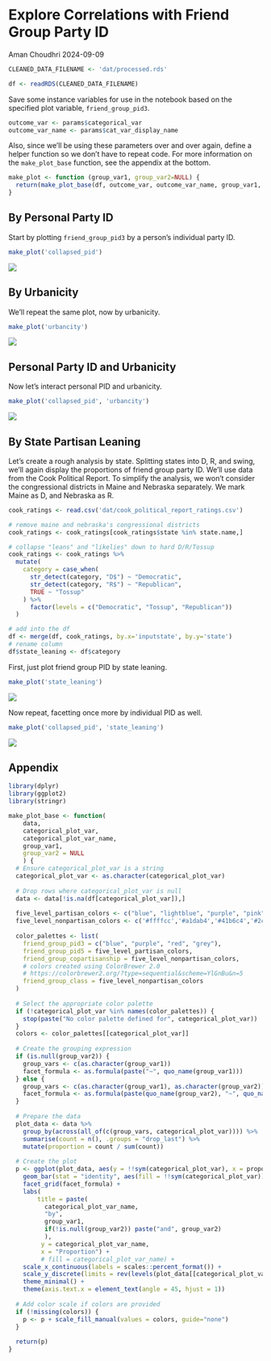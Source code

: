 Explore Correlations with Friend Group Party ID
================
Aman Choudhri
2024-09-09

``` r
CLEANED_DATA_FILENAME <- 'dat/processed.rds'

df <- readRDS(CLEANED_DATA_FILENAME)
```

Save some instance variables for use in the notebook based on the
specified plot variable, `friend_group_pid3`.

``` r
outcome_var <- params$categorical_var
outcome_var_name <- params$cat_var_display_name
```

Also, since we’ll be using these parameters over and over again, define
a helper function so we don’t have to repeat code. For more information
on the `make_plot_base` function, see the appendix at the bottom.

``` r
make_plot <- function (group_var1, group_var2=NULL) {
  return(make_plot_base(df, outcome_var, outcome_var_name, group_var1, group_var2))
}
```

## By Personal Party ID

Start by plotting `friend_group_pid3` by a person’s individual party ID.

``` r
make_plot('collapsed_pid')
```

![](img/examine_friend_group_pid3/unnamed-chunk-3-1.png)<!-- -->

## By Urbanicity

We’ll repeat the same plot, now by urbanicity.

``` r
make_plot('urbancity')
```

![](img/examine_friend_group_pid3/unnamed-chunk-4-1.png)<!-- -->

## Personal Party ID and Urbanicity

Now let’s interact personal PID and urbanicity.

``` r
make_plot('collapsed_pid', 'urbancity')
```

![](img/examine_friend_group_pid3/unnamed-chunk-5-1.png)<!-- -->

## By State Partisan Leaning

Let’s create a rough analysis by state. Splitting states into D, R, and
swing, we’ll again display the proportions of friend group party ID.
We’ll use data from the Cook Political Report. To simplify the analysis,
we won’t consider the congressional districts in Maine and Nebraska
separately. We mark Maine as D, and Nebraska as R.

``` r
cook_ratings <- read.csv('dat/cook_political_report_ratings.csv')

# remove maine and nebraska's congressional districts
cook_ratings <- cook_ratings[cook_ratings$state %in% state.name,]

# collapse "leans" and "likelies" down to hard D/R/Tossup
cook_ratings <- cook_ratings %>%
  mutate(
    category = case_when(
      str_detect(category, "D$") ~ "Democratic",
      str_detect(category, "R$") ~ "Republican",
      TRUE ~ "Tossup"
    ) %>%
      factor(levels = c("Democratic", "Tossup", "Republican"))
  )

# add into the df
df <- merge(df, cook_ratings, by.x='inputstate', by.y='state')
# rename column
df$state_leaning <- df$category
```

First, just plot friend group PID by state leaning.

``` r
make_plot('state_leaning')
```

![](img/examine_friend_group_pid3/unnamed-chunk-7-1.png)<!-- -->

Now repeat, facetting once more by individual PID as well.

``` r
make_plot('collapsed_pid', 'state_leaning')
```

![](img/examine_friend_group_pid3/unnamed-chunk-8-1.png)<!-- -->

## Appendix

``` r
library(dplyr)
library(ggplot2)
library(stringr)
```

``` r
make_plot_base <- function(
    data,
    categorical_plot_var,
    categorical_plot_var_name,
    group_var1,
    group_var2 = NULL
    ) {
  # Ensure categorical_plot_var is a string
  categorical_plot_var <- as.character(categorical_plot_var)
  
  # Drop rows where categorical_plot_var is null
  data <- data[!is.na(df[categorical_plot_var]),]
  
  five_level_partisan_colors <- c("blue", "lightblue", "purple", "pink", "red", "grey")
  five_level_nonpartisan_colors <- c('#ffffcc','#a1dab4','#41b6c4','#2c7fb8','#253494', "grey")
  
  color_palettes <- list(
    friend_group_pid3 = c("blue", "purple", "red", "grey"),
    friend_group_pid5 = five_level_partisan_colors,
    friend_group_copartisanship = five_level_nonpartisan_colors,
    # colors created using ColorBrewer 2.0
    # https://colorbrewer2.org/?type=sequential&scheme=YlGnBu&n=5
    friend_group_class = five_level_nonpartisan_colors
  )
  
  # Select the appropriate color palette
  if (!categorical_plot_var %in% names(color_palettes)) {
    stop(paste("No color palette defined for", categorical_plot_var))
  }
  colors <- color_palettes[[categorical_plot_var]]
  
  # Create the grouping expression
  if (is.null(group_var2)) {
    group_vars <- c(as.character(group_var1))
    facet_formula <- as.formula(paste("~", quo_name(group_var1)))
  } else {
    group_vars <- c(as.character(group_var1), as.character(group_var2))
    facet_formula <- as.formula(paste(quo_name(group_var2), "~", quo_name(group_var1)))
  }
  
  # Prepare the data
  plot_data <- data %>%
    group_by(across(all_of(c(group_vars, categorical_plot_var)))) %>%
    summarise(count = n(), .groups = "drop_last") %>%
    mutate(proportion = count / sum(count))
  
  # Create the plot
  p <- ggplot(plot_data, aes(y = !!sym(categorical_plot_var), x = proportion)) +
    geom_bar(stat = "identity", aes(fill = !!sym(categorical_plot_var))) +
    facet_grid(facet_formula) +
    labs(
        title = paste(
          categorical_plot_var_name,
          "by",
          group_var1,
          if(!is.null(group_var2)) paste("and", group_var2)
          ),
         y = categorical_plot_var_name,
         x = "Proportion") +
         # fill = categorical_plot_var_name) +
    scale_x_continuous(labels = scales::percent_format()) +
    scale_y_discrete(limits = rev(levels(plot_data[[categorical_plot_var]]))) +
    theme_minimal() +
    theme(axis.text.x = element_text(angle = 45, hjust = 1))
  
  # Add color scale if colors are provided
  if (!missing(colors)) {
    p <- p + scale_fill_manual(values = colors, guide="none")
  }
  
  return(p)
}
```
